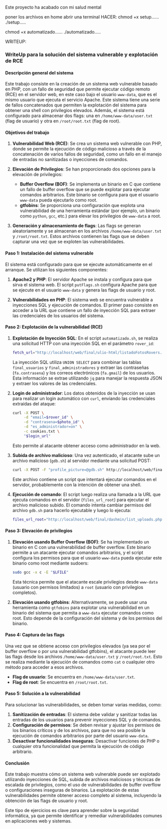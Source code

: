 Este proyecto ha acabado con mi salud mental

poner los archivos en home
abrir una terminal
HACER:
chmod +x setup......
./setup.....

chmod +x automatizado......
./automatizado.....





WRITEUP:
### WriteUp para la solución del sistema vulnerable y explotación de RCE

#### Descripción general del sistema

Este trabajo consiste en la creación de un sistema web vulnerable basado en PHP, con un fallo de seguridad que permite ejecutar código remoto (RCE) en el servidor web, en este caso bajo el usuario `www-data`, que es el mismo usuario que ejecuta el servicio Apache. Este sistema tiene una serie de fallos concatenados que permiten la explotación del sistema para obtener una shell con privilegios elevados. Además, el sistema está configurado para almacenar dos flags: una en `/home/www-data/user.txt` (flag de usuario) y otra en `/root/root.txt` (flag de root).

#### Objetivos del trabajo

1. **Vulnerabilidad Web (RCE)**:
   Se crea un sistema web vulnerable con PHP, donde se permite la ejecución de código malicioso a través de la concatenación de varios fallos de seguridad, como un fallo en el manejo de entradas no sanitizadas o inyecciones de comandos. 
   
2. **Elevación de Privilegios**:
   Se han proporcionado dos opciones para la elevación de privilegios:
   - **Buffer Overflow (BOF)**: Se implementa un binario en C que contiene un fallo de buffer overflow que se puede explotar para ejecutar comandos arbitrarios. Este binario se configura para que el usuario `www-data` pueda ejecutarlo como root.
   - **gtfobins**: Se proporciona una configuración que explota una vulnerabilidad de una herramienta estándar (por ejemplo, un binario como `python`, `gcc`, etc.) para elevar los privilegios de `www-data` a root.

3. **Generación y almacenamiento de flags**:
   Las flags se generan aleatoriamente y se almacenan en los archivos `/home/www-data/user.txt` y `/root/root.txt`. Estos archivos contienen las flags que se deben capturar una vez que se exploten las vulnerabilidades.

#### Paso 1: Instalación del sistema vulnerable

El sistema está configurado para que se ejecute automáticamente en el arranque. Se utilizan los siguientes componentes:

1. **Apache2 y PHP**: El servidor Apache se instala y configura para que sirva el sistema web. El script `putFlags.sh` configura Apache para que se ejecute en el usuario `www-data` y genera las flags de usuario y root.

2. **Vulnerabilidades en PHP**:
   El sistema web se encuentra vulnerable a inyecciones SQL y ejecución de comandos. El primer paso consiste en acceder a la URL que contiene un fallo de inyección SQL para extraer las credenciales de los usuarios del sistema.

#### Paso 2: Explotación de la vulnerabilidad (RCE)

1. **Explotación de Inyección SQL**:
   En el script `automatizado.sh`, se realiza una solicitud HTTP con una inyección SQL en el parámetro `rover_id`:
   ```bash
   fetch_url="http://localhost/web/final/ulio-html/listadoFotosRovers.php?rover_id=%27e%27%20UNION%20SELECT%20fa.contrasena,%20fa.gmail,%201,%202,%203%20FROM%20final_usuarios%20fa,%20final_administradores%20f%20WHERE%20f.usuario_id%20=%20fa.id"
   ```
   La inyección SQL utiliza `UNION SELECT` para combinar las tablas `final_usuarios` y `final_administradores` y extraer las contraseñas (`fa.contrasena`) y los correos electrónicos (`fa.gmail`) de los usuarios. Esta información se extrae utilizando `jq` para manejar la respuesta JSON y extraer los valores de las credenciales.

2. **Login de administrador**:
   Los datos obtenidos de la inyección se usan para realizar un login automático con `curl`, enviando las credenciales extraídas del ataque:
   ```bash
   curl -X POST \
        -d "email=$rover_id" \
        -d "contrasena=$photo_id" \
        -d "es_administrador=on" \
        -c cookies.txt \
        "$login_url"
   ```
   Esto permite al atacante obtener acceso como administrador en la web.

3. **Subida de archivo malicioso**:
   Una vez autenticado, el atacante sube un archivo malicioso (`gdb.sh`) al servidor mediante una solicitud POST:
   ```bash
   curl -X POST -F "profile_picture=@gdb.sh" http://localhost/web/final/dashmin/upload.php
   ```
   Este archivo contiene un script que intentará ejecutar comandos en el servidor, probablemente con la intención de obtener una shell.

4. **Ejecución de comando**:
   El script luego realiza una llamada a la URL que ejecuta comandos en el servidor (`files_url_root`) para ejecutar el archivo malicioso subido. El comando intenta cambiar permisos del archivo `gdb.sh` para hacerlo ejecutable y luego lo ejecuta:
   ```bash
   files_url_root="http://localhost/web/final/dashmin/list_uploads.php?comando=ls%20uploads%3B%20cd%20uploads;chmod%20744%20gdb.sh;./gdb.sh"
   ```

#### Paso 3: Elevación de privilegios

1. **Elevación usando Buffer Overflow (BOF)**:
   Se ha implementado un binario en C con una vulnerabilidad de buffer overflow. Este binario permite a un atacante ejecutar comandos arbitrarios, y el script configura los permisos para que el usuario `www-data` pueda ejecutar este binario como root mediante sudoers:
   ```bash
   sudo gcc -x c -E "$LFILE"
   ```
   Esta técnica permite que el atacante escale privilegios desde `www-data` (usuario con permisos limitados) a `root` (usuario con privilegios completos).

2. **Elevación usando gtfobins**:
   Alternativamente, se puede usar una herramienta como `gtfobins` para explotar una vulnerabilidad en un binario del sistema que permita a `www-data` ejecutar comandos como root. Esto depende de la configuración del sistema y de los permisos del binario.

#### Paso 4: Captura de las flags

Una vez que se obtiene acceso con privilegios elevados (ya sea por el buffer overflow o por una vulnerabilidad gtfobins), el atacante puede leer las flags desde los archivos `/home/www-data/user.txt` y `/root/root.txt`. Esto se realiza mediante la ejecución de comandos como `cat` o cualquier otro método para acceder a esos archivos.

- **Flag de usuario**: Se encuentra en `/home/www-data/user.txt`.
- **Flag de root**: Se encuentra en `/root/root.txt`.

#### Paso 5: Solución a la vulnerabilidad

Para solucionar las vulnerabilidades, se deben tomar varias medidas, como:

1. **Sanitización de entradas**: El sistema debe validar y sanitizar todas las entradas de los usuarios para prevenir inyecciones SQL y de comandos.
2. **Configuración de permisos**: Se deben revisar y ajustar los permisos de los binarios críticos y de los archivos, para que no sea posible la ejecución de comandos arbitrarios por parte del usuario `www-data`.
3. **Desactivar funcionalidades inseguras**: Desactivar funciones de PHP o cualquier otra funcionalidad que permita la ejecución de código arbitrario.

#### Conclusión

Este trabajo muestra cómo un sistema web vulnerable puede ser explotado utilizando inyecciones de SQL, subida de archivos maliciosos y técnicas de escalada de privilegios, como el uso de vulnerabilidades de buffer overflow o configuraciones inseguras de binarios. La explotación de estas vulnerabilidades permite obtener acceso completo al sistema, incluyendo la obtención de las flags de usuario y root.

Este tipo de ejercicios es clave para aprender sobre la seguridad informática, ya que permite identificar y remediar vulnerabilidades comunes en aplicaciones web y sistemas.

